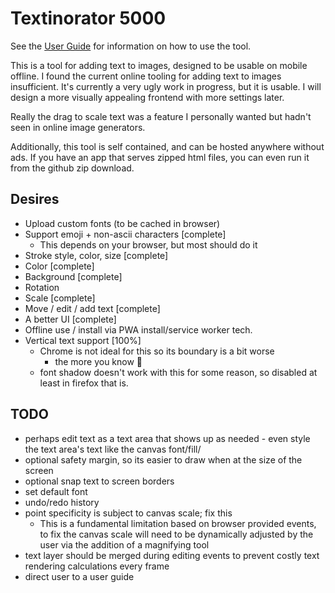 # Textinorator 5000

See the [User Guide](docs/USER_GUIDE.md) for information on how to use the tool.

This is a tool for adding text to images, designed to be usable on mobile offline. I found the current online tooling for adding text to images insufficient. It's currently a very ugly work in progress, but it is usable. I will design a more visually appealing frontend with more settings later.

Really the drag to scale text was a feature I personally wanted but hadn't seen in online image generators.

Additionally, this tool is self contained, and can be hosted anywhere without ads. If you have an app that serves zipped html files, you can even run it from the github zip download.

## Desires

- Upload custom fonts (to be cached in browser)
- Support emoji + non-ascii characters [complete]
  - This depends on your browser, but most should do it
- Stroke style, color, size [complete]
- Color [complete]
- Background [complete]
- Rotation
- Scale [complete]
- Move / edit / add text [complete]
- A better UI [complete]
- Offline use / install via PWA install/service worker tech.
- Vertical text support [100%]
	- Chrome is not ideal for this so its boundary is a bit worse
	  - the more you know 🌠
  - font shadow doesn't work with this for some reason, so disabled
	  at least in firefox that is.

## TODO

- perhaps edit text as a text area that shows up as needed - even style the
  text area's text like the canvas font/fill/
- optional safety margin, so its easier to draw when at the size of the screen
- optional snap text to screen borders
- set default font
- undo/redo history
- point specificity is subject to canvas scale; fix this
  - This is a fundamental limitation based on browser provided
		events, to fix the canvas scale will need to be dynamically adjusted
		by the user via the addition of a magnifying tool
- text layer should be merged during editing events to prevent
	costly text rendering calculations every frame
- direct user to a user guide
